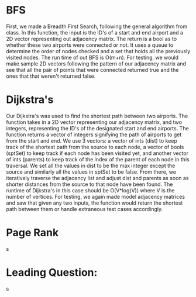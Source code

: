 # BFS
First, we made a Breadth First Search, following the general algorithm from class. In this function, the input is the ID's of a start and end airport and a 2D vector representing out adjacency matrix. The return is a bool as to whether these two airports were connected or not. It uses a queue to determine the order of nodes checked and a set that holds all the previously visited nodes. The run time of out BFS is O(m+n). For testing, we would make sample 2D vectors following the pattern of our adjacency matrix and see that all the pair of points that were connected returned true and the ones that that weren't returned false. 

# Dijkstra's
Our Dijkstra's was used to find the shortest path between two airports. The function takes in a 2D vector representing our adjacency matrix, and two integers, representing the ID's of the designated start and end airports. The function returns a vector of integers signifying the path of airports to get from the start and end. We use 3 vectors: a vector of ints (dist) to keep track of the shortest path from the source to each node, a vector of bools (sptSet) to keep track if each node has been visited yet, and another vector of ints (parents) to keep track of the index of the parent of each node in this traversal. We set all the values in dist to be the max integer except the source and similarly all the values in sptSet to be false. From there, we iteratively traverse the adjacency list and adjust dist and parents as soon as shorter distances from the source to that node have been found. The runtime of Dijkstra's in this case should be O(V*log(V)) where V is the number of vertices. For testing, we again made model adjacency matrices and saw that given any two inputs, the function would return the shortest path between them or handle extraneous test cases accordingly. 


# Page Rank
s

# Leading Question: 
s
